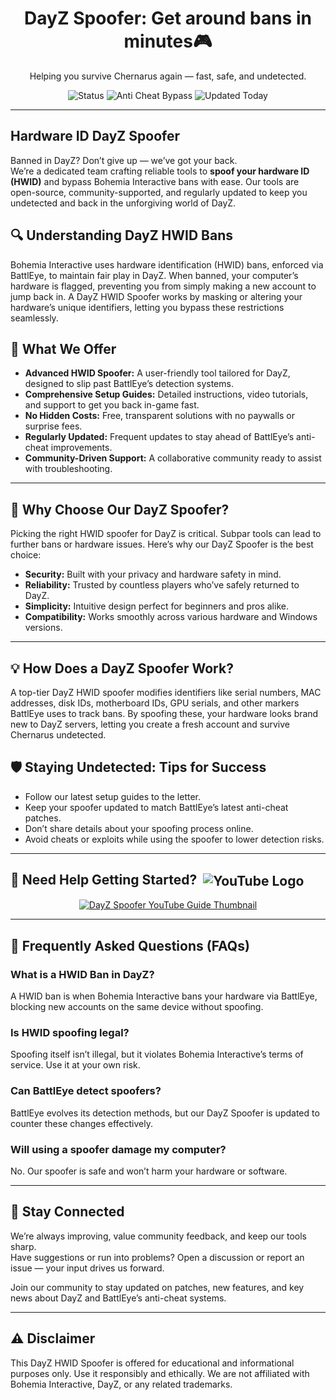 <h1 align="center">DayZ Spoofer: Get around bans in minutes🎮</h1>
<p align="center">Helping you survive Chernarus again — fast, safe, and undetected.</p>

<p align="center">
    <img src="https://img.shields.io/badge/Status-Active-brightgreen?style=flat-square" alt="Status">
    <img src="https://img.shields.io/badge/Anti%20Cheat%20Bypass-BattlEye-blue?style=flat-square" alt="Anti Cheat Bypass">
    <img src="https://img.shields.io/badge/Updated-Today-orange?style=flat-square" alt="Updated Today">
</p>

<hr />

<h2>Hardware ID DayZ Spoofer</h2>
<p>Banned in DayZ? Don’t give up — we’ve got your back.<br>
We’re a dedicated team crafting reliable tools to <strong>spoof your hardware ID (HWID)</strong> and bypass Bohemia Interactive bans with ease. Our tools are open-source, community-supported, and regularly updated to keep you undetected and back in the unforgiving world of DayZ.</p>

<h2>🔍 Understanding DayZ HWID Bans</h2>
<p>Bohemia Interactive uses hardware identification (HWID) bans, enforced via BattlEye, to maintain fair play in DayZ. When banned, your computer’s hardware is flagged, preventing you from simply making a new account to jump back in. A DayZ HWID Spoofer works by masking or altering your hardware’s unique identifiers, letting you bypass these restrictions seamlessly.</p>

<h2>🔧 What We Offer</h2>
<ul>
    <li><strong>Advanced HWID Spoofer:</strong> A user-friendly tool tailored for DayZ, designed to slip past BattlEye’s detection systems.</li>
    <li><strong>Comprehensive Setup Guides:</strong> Detailed instructions, video tutorials, and support to get you back in-game fast.</li>
    <li><strong>No Hidden Costs:</strong> Free, transparent solutions with no paywalls or surprise fees.</li>
    <li><strong>Regularly Updated:</strong> Frequent updates to stay ahead of BattlEye’s anti-cheat improvements.</li>
    <li><strong>Community-Driven Support:</strong> A collaborative community ready to assist with troubleshooting.</li>
</ul>

<hr />

<h2>🚩 Why Choose Our DayZ Spoofer?</h2>
<p>Picking the right HWID spoofer for DayZ is critical. Subpar tools can lead to further bans or hardware issues. Here’s why our DayZ Spoofer is the best choice:</p>
<ul>
    <li><strong>Security:</strong> Built with your privacy and hardware safety in mind.</li>
    <li><strong>Reliability:</strong> Trusted by countless players who’ve safely returned to DayZ.</li>
    <li><strong>Simplicity:</strong> Intuitive design perfect for beginners and pros alike.</li>
    <li><strong>Compatibility:</strong> Works smoothly across various hardware and Windows versions.</li>
</ul>

<hr />

<h2>💡 How Does a DayZ Spoofer Work?</h2> 
<p>A top-tier DayZ HWID spoofer modifies identifiers like serial numbers, MAC addresses, disk IDs, motherboard IDs, GPU serials, and other markers BattlEye uses to track bans. By spoofing these, your hardware looks brand new to DayZ servers, letting you create a fresh account and survive Chernarus undetected.</p>

<h2>🛡️ Staying Undetected: Tips for Success</h2>
<ul>
    <li>Follow our latest setup guides to the letter.</li>
    <li>Keep your spoofer updated to match BattlEye’s latest anti-cheat patches.</li>
    <li>Don’t share details about your spoofing process online.</li>
    <li>Avoid cheats or exploits while using the spoofer to lower detection risks.</li>
</ul>

<hr />

<h2>🎥 Need Help Getting Started? <img src="https://www.youtube.com/favicon.ico" alt="YouTube Logo" style="vertical-align: middle; margin-left: 5px;"></h2>
<p align="center">
    <a href="https://www.youtube.com/watch?v=b8XyEwxpccE" target="_blank">
        <img src="https://img.youtube.com/vi/b8XyEwxpccE/0.jpg" alt="DayZ Spoofer YouTube Guide Thumbnail">
    </a>
</p>

<hr />

<h2>📌 Frequently Asked Questions (FAQs)</h2>

<h3>What is a HWID Ban in DayZ?</h3>
<p>A HWID ban is when Bohemia Interactive bans your hardware via BattlEye, blocking new accounts on the same device without spoofing.</p>

<h3>Is HWID spoofing legal?</h3>
<p>Spoofing itself isn’t illegal, but it violates Bohemia Interactive’s terms of service. Use it at your own risk.</p>

<h3>Can BattlEye detect spoofers?</h3>
<p>BattlEye evolves its detection methods, but our DayZ Spoofer is updated to counter these changes effectively.</p>

<h3>Will using a spoofer damage my computer?</h3>
<p>No. Our spoofer is safe and won’t harm your hardware or software.</p>

<hr />

<h2>💬 Stay Connected</h2>
<p>We’re always improving, value community feedback, and keep our tools sharp.<br>
Have suggestions or run into problems? Open a discussion or report an issue — your input drives us forward.</p>

<p>Join our community to stay updated on patches, new features, and key news about DayZ and BattlEye’s anti-cheat systems.</p>

<hr />

<h2>⚠️ Disclaimer</h2>
<p>This DayZ HWID Spoofer is offered for educational and informational purposes only. Use it responsibly and ethically. We are not affiliated with Bohemia Interactive, DayZ, or any related trademarks.</p>
